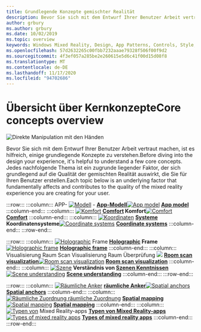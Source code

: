 ```yaml
---
title: Grundlegende Konzepte gemischter Realität
description: Bevor Sie sich mit dem Entwurf Ihrer Benutzer Arbeit vertraut machen, ist es hilfreich, einige grundlegende Konzepte zu verstehen. Jedes nachfolgende Thema ist ein zugrunde liegender Faktor, der sich grundlegend auf die Qualität der gemischten Realität auswirkt, die Sie für Ihren Benutzer erstellen.
author: grbury
ms.author: grbury
ms.date: 10/02/2019
ms.topic: overview
keywords: Windows Mixed Reality, Design, App Patterns, Controls, Style, hololens, Interaktion, UX-Elemente, Verhaltensweisen, Bausteine, Mixed Reality-Headset, Windows Mixed Reality-Headset, Virtual Reality-Headset, hololens, mrtk, Mixed Reality Toolkit, Komfort, App-Modell, Koordinate, Holographic Frame
ms.openlocfilehash: 57d2632265c00fbb7232aaae79328f506f00f9d2
ms.sourcegitcommit: 4f3ef057a285be2e260615e5d6c41f00d15d08f8
ms.translationtype: MT
ms.contentlocale: de-DE
ms.lasthandoff: 11/17/2020
ms.locfileid: "94702686"
---
```

# <a name="core-concepts-overview"></a><span data-ttu-id="ea255-105">Übersicht über Kernkonzepte</span><span class="sxs-lookup"><span data-stu-id="ea255-105">Core concepts overview</span></span>

![Direkte Manipulation mit den Händen](images/05_CoreConcepts.png)


<span data-ttu-id="ea255-107">Bevor Sie sich mit dem Entwurf Ihrer Benutzer Arbeit vertraut machen, ist es hilfreich, einige grundlegende Konzepte zu verstehen.</span><span class="sxs-lookup"><span data-stu-id="ea255-107">Before diving into the design your experience, it's helpful to understand a few core concepts.</span></span> <span data-ttu-id="ea255-108">Jedes nachfolgende Thema ist ein zugrunde liegender Faktor, der sich grundlegend auf die Qualität der gemischten Realität auswirkt, die Sie für Ihren Benutzer erstellen.</span><span class="sxs-lookup"><span data-stu-id="ea255-108">Each topic below is an underlying factor that fundamentally affects and contributes to the quality of the mixed reality experience you are creating for your user.</span></span> 

:::row:::
    :::column:::
        <span data-ttu-id="ea255-109">APP- [ ![ Modell](images/teleportation-640px.png)](app-model.md) - **[App-Modell](app-model.md)**</span><span class="sxs-lookup"><span data-stu-id="ea255-109">[![App model](images/teleportation-640px.png)](app-model.md) **[App model](app-model.md)**</span></span>
    :::column-end:::
    :::column:::
       <span data-ttu-id="ea255-110">[ ![ Komfort](images/comfort-chart.PNG)](comfort.md) **[Comfort](comfort.md) Komfort**</span><span class="sxs-lookup"><span data-stu-id="ea255-110">[![Comfort](images/comfort-chart.PNG)](comfort.md) **[Comfort](comfort.md)**</span></span>
    :::column-end:::
    :::column:::
        <span data-ttu-id="ea255-111">[ ![ Koordinaten](images/coordinate-systems.PNG)](coordinate-systems.md) **[Systeme](coordinate-systems.md) Koordinatensysteme**</span><span class="sxs-lookup"><span data-stu-id="ea255-111">[![Coordinate systems](images/coordinate-systems.PNG)](coordinate-systems.md) **[Coordinate systems](coordinate-systems.md)**</span></span>
    :::column-end:::
:::row-end:::

:::row:::
    :::column:::
        <span data-ttu-id="ea255-112">[ ![ Holographic](images/destinationmars-750px.png)](holographic-frame.md) Frame **[Holographic](holographic-frame.md) Frame**</span><span class="sxs-lookup"><span data-stu-id="ea255-112">[![Holographic frame](images/destinationmars-750px.png)](holographic-frame.md) **[Holographic frame](holographic-frame.md)**</span></span>
    :::column-end:::
    :::column:::
        <span data-ttu-id="ea255-113">Visualisierung Raum Scan Visualisierung Raum Überprüfung [ ![](images/sr-mixedworld-140429-8pm-00068-1000px.png)](room-scan-visualization.md) **[Room scan visualization](room-scan-visualization.md)**</span><span class="sxs-lookup"><span data-stu-id="ea255-113">[![Room scan visualization](images/sr-mixedworld-140429-8pm-00068-1000px.png)](room-scan-visualization.md) **[Room scan visualization](room-scan-visualization.md)**</span></span>
    :::column-end:::
    :::column:::
        <span data-ttu-id="ea255-114">[ ![ Szene](images/scene-understanding.png)](scene-understanding.md) **Verständnis von [Szenen Kenntnissen](scene-understanding.md)**</span><span class="sxs-lookup"><span data-stu-id="ea255-114">[![Scene understanding](images/scene-understanding.png)](scene-understanding.md) **[Scene understanding](scene-understanding.md)**</span></span>
    :::column-end:::
:::row-end:::

:::row:::
    :::column:::
        <span data-ttu-id="ea255-115">[ ![ Räumliche Anker](images/azurespatialanchors.jpg)](spatial-anchors.md) **[räumliche Anker](spatial-anchors.md)**</span><span class="sxs-lookup"><span data-stu-id="ea255-115">[![Spatial anchors](images/azurespatialanchors.jpg)](spatial-anchors.md) **[Spatial anchors](spatial-anchors.md)**</span></span>
    :::column-end:::
    :::column:::
        <span data-ttu-id="ea255-116">[ ![ Räumliche Zuordnung räumliche Zuordnung](images/surfacereconstruction.jpg)](spatial-mapping.md) **[Spatial mapping](spatial-mapping.md)**</span><span class="sxs-lookup"><span data-stu-id="ea255-116">[![Spatial mapping](images/surfacereconstruction.jpg)](spatial-mapping.md) **[Spatial mapping](spatial-mapping.md)**</span></span>
    :::column-end:::
    :::column:::
        <span data-ttu-id="ea255-117">[ ![ Typen von](images/enhancedenvironmentapps-640px.jpg)](types-of-mixed-reality-apps.md) Mixed Reality-apps **[Typen von Mixed Reality-apps](types-of-mixed-reality-apps.md)**</span><span class="sxs-lookup"><span data-stu-id="ea255-117">[![Types of mixed reality apps](images/enhancedenvironmentapps-640px.jpg)](types-of-mixed-reality-apps.md) **[Types of mixed reality apps](types-of-mixed-reality-apps.md)**</span></span>
    :::column-end:::
:::row-end:::


<br>

<br>

